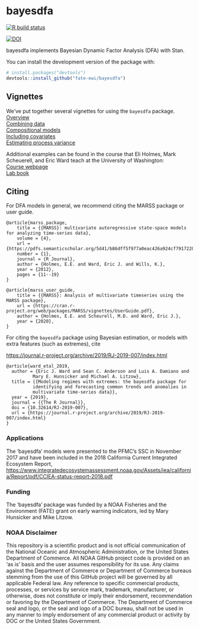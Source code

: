 <!-- README.md is generated from README.Rmd. Please edit that file -->

bayesdfa
========

[![R build
status](https://github.com/fate-ewi/bayesdfa/workflows/R-CMD-check/badge.svg)](https://github.com/fate-ewi/bayesdfa/actions)

[![DOI](https://zenodo.org/badge/80677345.svg)](https://zenodo.org/badge/latestdoi/80677345)

bayesdfa implements Bayesian Dynamic Factor Analysis (DFA) with Stan.

You can install the development version of the package with:

``` r
# install.packages("devtools")
devtools::install_github("fate-ewi/bayesdfa")
```

Vignettes
---------

We’ve put together several vignettes for using the `bayesdfa` package.  
[Overview](https://fate-ewi.github.io/bayesdfa/articles/bayesdfa.html)  
[Combining
data](https://fate-ewi.github.io/bayesdfa/articles/combining_data.html)  
[Compositional
models](https://fate-ewi.github.io/bayesdfa/articles/compositional.html)  
[Including
covariates](https://fate-ewi.github.io/bayesdfa/articles/covariates.html)  
[Estimating process
variance](https://fate-ewi.github.io/bayesdfa/articles/estimate_process_sigma.html)

Additional examples can be found in the course that Eli Holmes, Mark
Scheuerell, and Eric Ward teach at the University of Washington:  
[Course webpage](https://nwfsc-timeseries.github.io/atsa/)  
[Lab book](https://nwfsc-timeseries.github.io/atsa/)

Citing
------

For DFA models in general, we recommend citing the MARSS package or user
guide.

    @article{marss_package,
        title = {{MARSS}: multivariate autoregressive state-space models for analyzing time-series data},
        volume = {4},
        url = {https://pdfs.semanticscholar.org/5d41/b86dff5f977a0eac426a924cf7917220fc9a.pdf},
        number = {1},
        journal = {R Journal},
        author = {Holmes, E.E. and Ward, Eric J. and Wills, K.},
        year = {2012},
        pages = {11--19}
    }

    @article{marss_user_guide,
        title = {{MARSS}: Analysis of multivariate timeseries using the MARSS package},
        url = {https://cran.r-project.org/web/packages/MARSS/vignettes/UserGuide.pdf},
        author = {Holmes, E.E. and Scheurell, M.D. and Ward, Eric J.},
        year = {2020},
    }

For citing the `bayesdfa` package using Bayesian estimation, or models
with extra features (such as extremes), cite

<a href="https://journal.r-project.org/archive/2019/RJ-2019-007/index.html" class="uri">https://journal.r-project.org/archive/2019/RJ-2019-007/index.html</a>

    @article{ward_etal_2019,
      author = {Eric J. Ward and Sean C. Anderson and Luis A. Damiano and
              Mary E. Hunsicker and Michael A. Litzow},
      title = {{Modeling regimes with extremes: the bayesdfa package for
              identifying and forecasting common trends and anomalies in
              multivariate time-series data}},
      year = {2019},
      journal = {{The R Journal}},
      doi = {10.32614/RJ-2019-007},
      url = {https://journal.r-project.org/archive/2019/RJ-2019-007/index.html}
    }

### Applications

The ‘bayesdfa’ models were presented to the PFMC’s SSC in November 2017
and have been included in the 2018 California Current Integrated
Ecosystem Report,
<a href="https://www.integratedecosystemassessment.noaa.gov/Assets/iea/california/Report/pdf/CCIEA-status-report-2018.pdf" class="uri">https://www.integratedecosystemassessment.noaa.gov/Assets/iea/california/Report/pdf/CCIEA-status-report-2018.pdf</a>

### Funding

The ‘bayesdfa’ package was funded by a NOAA Fisheries and the
Environment (FATE) grant on early warning indicators, led by Mary
Hunsicker and Mike Litzow.

### NOAA Disclaimer

This repository is a scientific product and is not official
communication of the National Oceanic and Atmospheric Administration, or
the United States Department of Commerce. All NOAA GitHub project code
is provided on an ‘as is’ basis and the user assumes responsibility for
its use. Any claims against the Department of Commerce or Department of
Commerce bureaus stemming from the use of this GitHub project will be
governed by all applicable Federal law. Any reference to specific
commercial products, processes, or services by service mark, trademark,
manufacturer, or otherwise, does not constitute or imply their
endorsement, recommendation or favoring by the Department of Commerce.
The Department of Commerce seal and logo, or the seal and logo of a DOC
bureau, shall not be used in any manner to imply endorsement of any
commercial product or activity by DOC or the United States Government.
